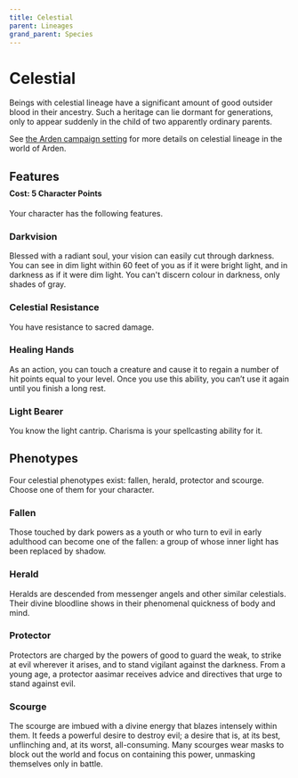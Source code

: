 ```yaml
---
title: Celestial
parent: Lineages
grand_parent: Species
---
```


# Celestial
Beings with celestial lineage have a significant amount of good outsider blood in their ancestry. Such a heritage can lie dormant for generations, only to appear suddenly in the child of two apparently ordinary parents.

See [the Arden campaign setting](https://stormchaserroleplaying.com/Arden/Species/Lineages/Celestial/) for more details on celestial lineage in the world of Arden.

## Features

<div style="margin-top:-10px;"></div>

#### **Cost:** 5 Character Points
Your character has the following features.

### Darkvision
Blessed with a radiant soul, your vision can easily cut through darkness. You can see in dim light within 60 feet of you as if it were bright light, and in darkness as if it were dim light. You can't discern colour in darkness, only shades of gray.

### Celestial Resistance
You have resistance to sacred damage.

### Healing Hands
As an action, you can touch a creature and cause it to regain a number of hit points equal to your level. Once you use this ability, you can’t use it again until you finish a long rest.

### Light Bearer
You know the light cantrip. Charisma is your spellcasting ability for it.

## Phenotypes
Four celestial phenotypes exist: fallen, herald, protector and scourge. Choose one of them for your character.

### Fallen
Those touched by dark powers as a youth or who turn to evil in early adulthood can become one of the fallen: a group of whose inner light has been replaced by shadow.

### Herald
Heralds are descended from messenger angels and other similar celestials. Their divine bloodline shows in their phenomenal quickness of body and mind.

### Protector
Protectors are charged by the powers of good to guard the weak, to strike at evil wherever it arises, and to stand vigilant against the darkness. From a young age, a protector aasimar receives advice and directives that urge to stand against evil.

### Scourge
The scourge are imbued with a divine energy that blazes intensely within them. It feeds a powerful desire to destroy evil; a desire that is, at its best, unflinching and, at its worst, all-consuming. Many scourges wear masks to block out the world and focus on containing this power, unmasking themselves only in battle.
